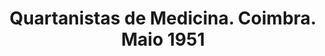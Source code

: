 ---
ref: sol-030-0090
title: ["Quartanistas de Medicina. Coimbra. Maio 1951"]
author_name: ["Tóssan, José Trilho y Blanco, José Casimiro, Zé Carlos, Robalo Cordeiro, Carvalhão Tavares, João Alfaia"]
publisher: ["unknown publisher"]
year: "y1951"
origin: null
formats: ["book"]
disciplines: ["graphic-design"]
tags:
layout: artifact
status: ["scan"]
published: false
int_published: false
image_count:
date_added: 2023-06-16
batch:
---